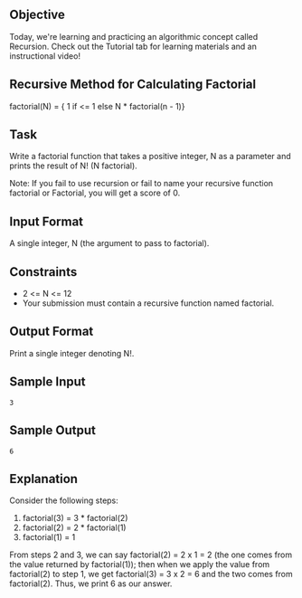 ## Objective

Today, we're learning and practicing an algorithmic concept called Recursion. Check out the Tutorial tab for learning materials and an instructional video!

## Recursive Method for Calculating Factorial

factorial(N) = { 1 if <= 1 else N * factorial(n - 1)}

## Task

Write a factorial function that takes a positive integer, N
as a parameter and prints the result of N! (N factorial).

Note: If you fail to use recursion or fail to name your recursive function factorial or Factorial, you will get a score of 0.

## Input Format

A single integer, N (the argument to pass to factorial).

## Constraints

  - 2 <= N <= 12
  - Your submission must contain a recursive function named factorial.

## Output Format

Print a single integer denoting N!.

## Sample Input

```3```

## Sample Output

```6```

## Explanation

Consider the following steps:

1. factorial(3) = 3 * factorial(2)
2. factorial(2) = 2 * factorial(1)
3. factorial(1) = 1

From steps 2 and 3, we can say factorial(2) = 2 x 1 = 2 (the one comes from the value returned by factorial(1)); then when we apply the value from factorial(2) to step 1, we get factorial(3) = 3 x 2 = 6 and the two comes from factorial(2). Thus, we print 6 as our answer.